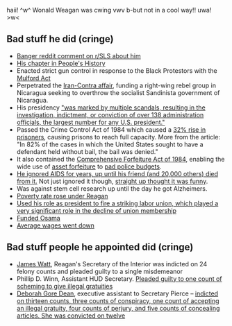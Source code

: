 haii! ^w^ Wonald Weagan was cwing vwv b-but not in a cool way!! uwa! >w<

## Bad stuff he did (cringe)

- [Banger reddit comment on r/SLS about him](https://www.reddit.com/r/ShitLiberalsSay/comments/ce2v7l/comment/etydg3l/)
- [His chapter in People's History](https://www.historyisaweapon.com/defcon1/zinncarebu21.html)
- Enacted strict gun control in response to the Black Protestors with the [Mulford Act](https://en.wikipedia.org/wiki/Mulford_Act)
- Perpetrated the [Iran-Contra affair](https://en.wikipedia.org/wiki/Iran%E2%80%93Contra_affair), funding a right-wing rebel group in Nicaragua seeking to overthrow the socialist Sandinista government of Nicaragua.
- His presidency ["was marked by multiple scandals, resulting in the investigation, indictment, or conviction of over 138 administration officials, the largest number for any U.S. president."](https://en.wikipedia.org/wiki/Reagan_administration_scandals)
- Passed the Crime Control Act of 1984 which caused a [32% rise in prisoners](https://archive.ph/zfCu2), causing prisons to reach full capacity. More from the article: "In 82% of the cases in which the United States sought to have a defendant held without bail, the bail was denied."
- It also contained the [Comprehensive Forfeiture Act of 1984](https://www.congress.gov/bill/98th-congress/senate-bill/948), enabling the wide use of [asset forfeiture](https://mises.org/wire/joe-biden-father-drug-wars-asset-forfeiture-program) to [pad police budgets](https://www.npr.org/templates/story/story.php?storyId=91490480).
- [He ignored AIDS for years, up until his friend (and 20,000 others) died from it.](https://en.wikipedia.org/wiki/Ronald_Reagan#Response_to_the_AIDS_epidemic) Not just ignored it though, [straight up thought it was funny](https://web.archive.org/web/20210301172106/https://www.washingtonpost.com/news/arts-and-entertainment/wp/2015/12/01/a-disturbing-new-glimpse-at-the-reagan-administrations-indifference-to-aids/).
- Was against stem cell research up until the day he got Alzheimers.
- [Poverty rate rose under Reagan](https://www.shmoop.com/reagan-era/statistics.html)
- [Used his role as president to fire a striking labor union, which played a very significant role in the decline of union membership](https://en.wikipedia.org/wiki/Professional_Air_Traffic_Controllers_Organization_%281968%29#August_1981_strike)
- [Funded Osama](https://slate.com/news-and-politics/2004/06/how-reagan-made-a-terrorist-kingpin-of-osama.html)
- [Average wages went down](https://en.wikipedia.org/wiki/Reaganomics#Real_wages)

## Bad stuff people he appointed did (cringe)

- [James Watt](https://en.wikipedia.org/wiki/James_G._Watt), Reagan's Secretary of the Interior was indicted on 24 felony counts and pleaded guilty to a single misdemeanor
- Phillip D. Winn, Assistant HUD Secretary. [Pleaded guilty to one count of scheming to give illegal gratuities](https://www.nytimes.com/1993/10/27/us/ex-official-is-convicted-in-hud-scandal-of-80-s.html)
- [Deborah Gore Dean](https://en.wikipedia.org/wiki/Deborah_Gore_Dean), executive assistant to Secretary Pierce – [indicted on thirteen counts, three counts of conspiracy, one count of accepting an illegal gratuity, four counts of perjury, and five counts of concealing articles. She was convicted on twelve](https://www.nytimes.com/1993/10/27/us/ex-official-is-convicted-in-hud-scandal-of-80-s.html)
